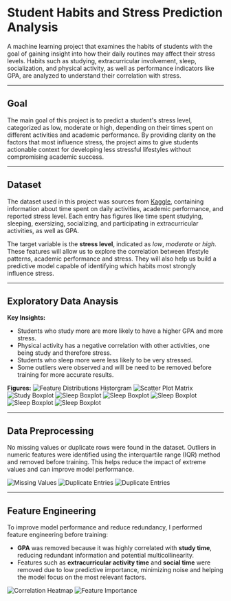 # Student Habits and Stress Prediction Analysis

A machine learning project that examines the habits of students with the goal of gaining insight into how their daily routines may affect their stress levels. Habits such as studying, extracurricular involvement, sleep, socialization, and physical activity, as well as performance indicators like GPA, are analyzed to understand their correlation with stress.

---

## Goal

The main goal of this project is to predict a student's stress level, categorized as low, moderate or high, depending on their times spent on different activities and academic performance. By providing clarity on the factors that most influence stress, the project aims to give students actionable context for developing less stressful lifestyles without compromising academic success.

---

## Dataset

The dataset used in this project was sources from [Kaggle](https://www.kaggle.com/datasets/afnansaifafnan/study-habits-and-activities-of-students), containing information about time spent on daily activities, academic performance, and reported stress level. Each entry has figures like time spent studying, sleeping, exersizing, socializing, and participating in extracurricular activities, as well as GPA.

The target variable is the **stress level**, indicated as *low*, *moderate* or *high*. These features will allow us to explore the correlation between lifestyle patterns, academic performance and stress. They will also help us build a predictive model capable of identifying which habits most strongly influence stress.

---

## Exploratory Data Anaysis

**Key Insights:**
- Students who study more are more likely to have a higher GPA and more stress.
- Physical activity has a negative correlation with other activities, one being study and therefore stress.
- Students who sleep more were less likely to be very stressed.
- Some outliers were observed and will be need to be removed before training for more accurate results.

**Figures:**
![Feature Distributions Historgram](images/feature_distributions_histogram.png)
![Scatter Plot Matrix](images/scatter_plot_matrix.png)
![Study Boxplot](images/boxplots_study_hours_per_day.png)
![Sleep Boxplot](images/boxplots_sleep_hours_per_day.png)
![Sleep Boxplot](images/boxplots_extracurricular_hours_per_day.png)
![Sleep Boxplot](images/boxplots_physical_hours_per_day.png)
![Sleep Boxplot](images/boxplots_social_hours_per_day.png)
![Sleep Boxplot](images/boxplots_gpa.png)

---

## Data Preprocessing

No missing values or duplicate rows were found in the dataset. Outliers in numeric features were identified using the interquartile range (IQR) method and removed before training. This helps reduce the impact of extreme values and can improve model performance.

![Missing Values](images/missing_values.png)
![Duplicate Entries](images/duplicate_entries.png)
![Duplicate Entries](images/removed_outliers.png)

---

## Feature Engineering

To improve model performance and reduce redundancy, I performed feature engineering before training:
- **GPA** was removed because it was highly correlated with **study time**, reducing redundant information and potential multicollinearity.
- Features such as **extracurricular activity time** and **social time** were removed due to low predictive importance, minimizing noise and helping the model focus on the most relevant factors.

![Correlation Heatmap](images/correlation_heatmap.png)
![Feature Importance](images/feature_importance.png)